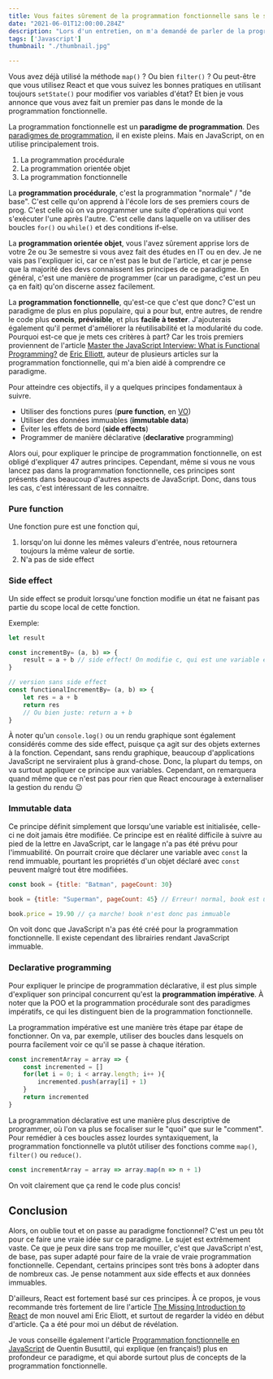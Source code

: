 ```yaml
---
title: Vous faites sûrement de la programmation fonctionnelle sans le savoir
date: "2021-06-01T12:00:00.284Z"
description: "Lors d'un entretien, on m'a demandé de parler de la programmation fonctionnelle. C'est donc, un peu trop tard, que je m'y intéresse, mais je découvre des concepts fabuleux."
tags: ['Javascript']
thumbnail: "./thumbnail.jpg"

---
```


Vous avez déjà utilisé la méthode `map()` ? Ou bien `filter()` ? Ou peut-être que vous utilisez React et que vous suivez les bonnes pratiques en utilisant toujours `setState()` pour modifier vos variables d'état? Et bien je vous annonce que vous avez fait un premier pas dans le monde de la programmation fonctionnelle.

La programmation fonctionnelle est un **paradigme de programmation**. Des [paradigmes de programmation](https://fr.wikipedia.org/wiki/Paradigme_(programmation)#Liste_de_paradigmes), il en existe pleins. Mais en JavaScript, on en utilise principalement trois.

1. La programmation procédurale
2. La programmation orientée objet
3. La programmation fonctionnelle

La **programmation procédurale**, c'est la programmation "normale" / "de base". C'est celle qu'on apprend à l'école lors de ses premiers cours de prog. C'est celle où on va programmer une suite d'opérations qui vont s'exécuter l'une après l'autre. C'est celle dans laquelle on va utiliser des boucles `for()` ou `while()` et des conditions if-else.

La **programmation orientée objet**, vous l'avez sûrement apprise lors de votre 2e ou 3e semestre si vous avez fait des études en IT ou en dev. Je ne vais pas l'expliquer ici, car ce n'est pas le but de l'article, et car je pense que la majorité des devs connaissent les principes de ce paradigme. En général, c'est une manière de programmer (car un paradigme, c'est un peu ça en fait) qu'on discerne assez facilement.

La **programmation fonctionnelle**, qu'est-ce que c'est que donc? C'est un paradigme de plus en plus populaire, qui a pour but, entre autres, de rendre le code plus **concis**, **prévisible**, et plus **facile à tester**. J'ajouterais également qu'il permet d'améliorer la réutilisabilité et la modularité du code. Pourquoi est-ce que je mets ces critères à part? Car les trois premiers proviennent de l'article [Master the JavaScript Interview: What is Functional Programming?](https://medium.com/javascript-scene/master-the-javascript-interview-what-is-functional-programming-7f218c68b3a0) de [Eric Elliott](https://medium.com/@_ericelliott), auteur de plusieurs articles sur la programmation fonctionnelle, qui m'a bien aidé à comprendre ce paradigme.

Pour atteindre ces objectifs, il y a quelques principes fondamentaux à suivre.

- Utiliser des fonctions pures (**pure function**, en [VO](https://www.linternaute.fr/dictionnaire/fr/definition/vo/))
- Utiliser des données immuables (**immutable data**)
- Éviter les effets de bord (**side effects**)
- Programmer de manière déclarative (**declarative** programming)

Alors oui, pour expliquer le principe de programmation fonctionnelle, on est obligé d'expliquer 47 autres principes. Cependant, même si vous ne vous lancez pas dans la programmation fonctionnelle, ces principes sont présents dans beaucoup d'autres aspects de JavaScript. Donc, dans tous les cas, c'est intéressant de les connaitre.

### Pure function

Une fonction pure est une fonction qui, 

1. lorsqu'on lui donne les mêmes valeurs d'entrée, nous retournera toujours la même valeur de sortie.
2. N'a pas de side effect

### Side effect

Un side effect se produit lorsqu'une fonction modifie un état ne faisant pas partie du scope local de cette fonction.

Exemple:

```javascript
let result

const incrementBy= (a, b) => {
	result = a + b // side effect! On modifie c, qui est une variable externe à la fonction actuelle
}

// version sans side effect
const functionalIncrementBy= (a, b) => {
	let res = a + b
    return res
    // Ou bien juste: return a + b
}
```

À noter qu'un `console.log()` ou un rendu graphique sont également considérés comme des side effect, puisque ça agit sur des objets externes à la fonction. Cependant, sans rendu graphique, beaucoup d'applications JavaScript ne serviraient plus à grand-chose. Donc, la plupart du temps, on va surtout appliquer ce principe aux variables. Cependant, on remarquera quand même que ce n'est pas pour rien que React encourage à externaliser la gestion du rendu 😉

### Immutable data

Ce principe définit simplement que lorsqu'une variable est initialisée, celle-ci ne doit jamais être modifiée. Ce principe est en réalité difficile à suivre au pied de la lettre en JavaScript, car le langage n'a pas été prévu pour l'immuabilité. On pourrait croire que déclarer une variable avec `const` la rend immuable, pourtant les propriétés d'un objet déclaré avec `const` peuvent malgré tout être modifiées.

```javascript
const book = {title: "Batman", pageCount: 30}

book = {title: "Superman", pageCount: 45} // Erreur! normal, book est une constante

book.price = 19.90 // ça marche! book n'est donc pas immuable
```

On voit donc que JavaScript n'a pas été créé pour la programmation fonctionnelle. Il existe cependant des librairies rendant JavaScript immuable.

### Declarative programming

Pour expliquer le principe de programmation déclarative, il est plus simple d'expliquer son principal concurrent qu'est la **programmation impérative**. À noter que la POO et la programmation procédurale sont des paradigmes impératifs, ce qui les distinguent bien de la programmation fonctionnelle.

La programmation impérative est une manière très étape par étape de fonctionner. On va, par exemple, utiliser des boucles dans lesquels on pourra facilement voir ce qu'il se passe à chaque itération.

```javascript
const incrementArray = array => {
    const incremented = []
	for(let i = 0; i < array.length; i++ ){
        incremented.push(array[i] + 1)
    }
    return incremented
}
```

La programmation déclarative est une manière plus descriptive de programmer, où l'on va plus se focaliser sur le "quoi" que sur le "comment". Pour remédier à ces boucles assez lourdes syntaxiquement, la programmation fonctionnelle va plutôt utiliser des fonctions comme `map()`, `filter()` ou `reduce()`. 

```javascript
const incrementArray = array => array.map(n => n + 1)
```

On voit clairement que ça rend le code plus concis!

## Conclusion

Alors, on oublie tout et on passe au paradigme fonctionnel? C'est un peu tôt pour ce faire une vraie idée sur ce paradigme. Le sujet est extrêmement vaste. Ce que je peux dire sans trop me mouiller, c'est que JavaScript n'est, de base, pas super adapté pour faire de la vraie de vraie programmation fonctionnelle. Cependant, certains principes sont très bons à adopter dans de nombreux cas. Je pense notamment aux side effects et aux données immuables.

D'ailleurs, React est fortement basé sur ces principes. À ce propos, je vous recommande très fortement de lire l'article [The Missing Introduction to React](https://medium.com/javascript-scene/master-the-javascript-interview-what-is-functional-programming-7f218c68b3a0) de mon nouvel ami Eric Eliott, et surtout de regarder la vidéo en début d'article. Ça a été pour moi un début de révélation.

Je vous conseille également l'article [Programmation fonctionnelle en JavaScript](https://buzut.net/programmation-fonctionnelle-en-javascript/) de Quentin Busuttil, qui explique (en français!) plus en profondeur ce paradigme, et qui aborde surtout plus de concepts de la programmation fonctionnelle.

